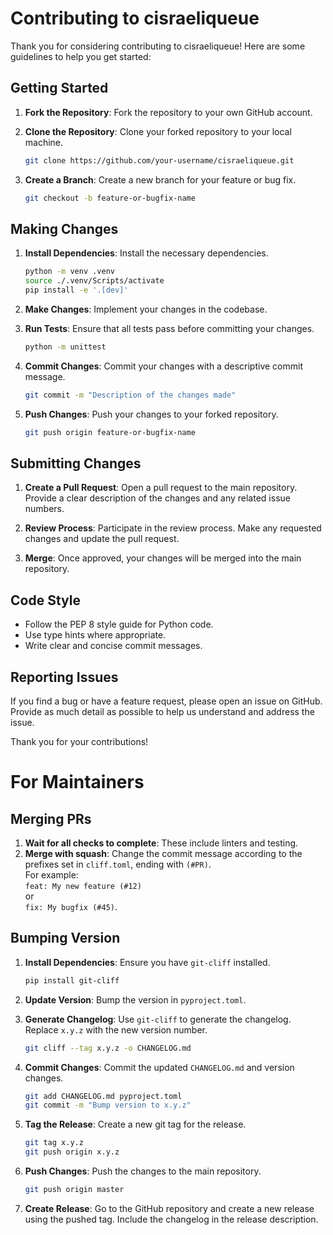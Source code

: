 # Contributing to cisraeliqueue

Thank you for considering contributing to cisraeliqueue! Here are some guidelines to help you get started:

## Getting Started

1. **Fork the Repository**: Fork the repository to your own GitHub account.

2. **Clone the Repository**: Clone your forked repository to your local machine.
   ```sh
   git clone https://github.com/your-username/cisraeliqueue.git
   ```

3. **Create a Branch**: Create a new branch for your feature or bug fix.
   ```sh
   git checkout -b feature-or-bugfix-name
   ```

## Making Changes

1. **Install Dependencies**: Install the necessary dependencies.
   ```sh
   python -m venv .venv
   source ./.venv/Scripts/activate
   pip install -e '.[dev]'
   ```

2. **Make Changes**: Implement your changes in the codebase.

3. **Run Tests**: Ensure that all tests pass before committing your changes.
   ```sh
   python -m unittest
   ```

4. **Commit Changes**: Commit your changes with a descriptive commit message.
   ```sh
   git commit -m "Description of the changes made"
   ```

5. **Push Changes**: Push your changes to your forked repository.
   ```sh
   git push origin feature-or-bugfix-name
   ```

## Submitting Changes

1. **Create a Pull Request**: Open a pull request to the main repository. Provide a clear description of the changes and any related issue numbers.

2. **Review Process**: Participate in the review process. Make any requested changes and update the pull request.

3. **Merge**: Once approved, your changes will be merged into the main repository.

## Code Style

- Follow the PEP 8 style guide for Python code.
- Use type hints where appropriate.
- Write clear and concise commit messages.

## Reporting Issues

If you find a bug or have a feature request, please open an issue on GitHub. Provide as much detail as possible to help us understand and address the issue.

Thank you for your contributions!

# For Maintainers

## Merging PRs

1. **Wait for all checks to complete**: These include linters and testing.
2. **Merge with squash**: Change the commit message according to the prefixes set in `cliff.toml`, ending with `(#PR)`.  
    For example:  
   `feat: My new feature (#12)`  
   or  
   `fix: My bugfix (#45)`.

## Bumping Version

1. **Install Dependencies**: Ensure you have `git-cliff` installed.
   ```sh
   pip install git-cliff
   ```

2. **Update Version**: Bump the version in `pyproject.toml`.

3. **Generate Changelog**: Use `git-cliff` to generate the changelog. Replace `x.y.z` with the new version number.
   ```sh
   git cliff --tag x.y.z -o CHANGELOG.md
   ```

4. **Commit Changes**: Commit the updated `CHANGELOG.md` and version changes.
   ```sh
   git add CHANGELOG.md pyproject.toml
   git commit -m "Bump version to x.y.z"
   ```

5. **Tag the Release**: Create a new git tag for the release.
   ```sh
   git tag x.y.z
   git push origin x.y.z
   ```

6. **Push Changes**: Push the changes to the main repository.
   ```sh
   git push origin master
   ```

7. **Create Release**: Go to the GitHub repository and create a new release using the pushed tag. Include the changelog in the release description.

